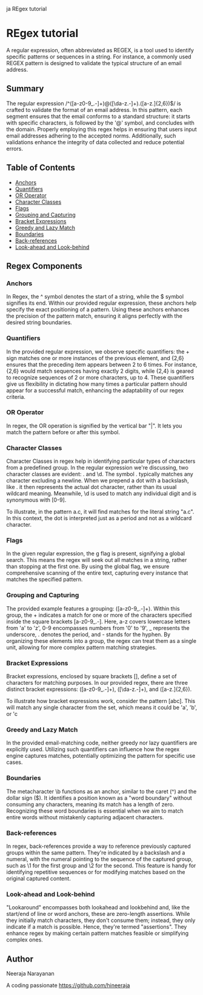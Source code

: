 ja REgex tutorial
# REgex tutorial

A regular expression, often abbreviated as REGEX, is a tool used to identify specific patterns or sequences in a string. 
For instance, a commonly used REGEX pattern is designed to validate the typical structure of an email address.

## Summary

The regular expression /^([a-z0-9_.-]+)@([\da-z.-]+).([a-z.]{2,6})$/ is crafted to validate the format of an email address. In this pattern, each segment ensures that the email conforms to a standard structure: it starts with specific characters, is followed by the '@' symbol, and concludes with the domain. Properly employing this regex helps in ensuring that users input email addresses adhering to the accepted norms.
Additionally, such validations enhance the integrity of data collected and reduce potential errors.
## Table of Contents

- [Anchors](#anchors)
- [Quantifiers](#quantifiers)
- [OR Operator](#or-operator)
- [Character Classes](#character-classes)
- [Flags](#flags)
- [Grouping and Capturing](#grouping-and-capturing)
- [Bracket Expressions](#bracket-expressions)
- [Greedy and Lazy Match](#greedy-and-lazy-match)
- [Boundaries](#boundaries)
- [Back-references](#back-references)
- [Look-ahead and Look-behind](#look-ahead-and-look-behind)

## Regex Components

### Anchors
In Regex, the ^ symbol denotes the start of a string, while the $ symbol signifies its end. Within our provided regular expression, these anchors help specify the exact positioning of a pattern. 
Using these anchors enhances the precision of the pattern match, ensuring it aligns perfectly with the desired string boundaries.

### Quantifiers
In the provided regular expression, we observe specific quantifiers: the + sign matches one or more instances of the previous element, and {2,6} ensures that the preceding item appears between 2 to 6 times. For instance, {2,6} would match sequences having exactly 2 digits, while {2,4} is geared to recognize sequences of 2 or more characters, up to 4. These quantifiers give us flexibility in dictating how many times 
a particular pattern should appear for a successful match, enhancing the adaptability of our regex criteria.

### OR Operator

In regex, the OR operation is signified by the vertical bar "|". It lets you match the pattern before or after this symbol.
### Character Classes
Character Classes in regex help in identifying particular types of characters from a predefined group. 
In the regular expression we're discussing, two character classes are evident: . and \d. The symbol . 
typically matches any character excluding a newline. When we prepend a dot with a backslash, like \. 
it then represents the actual dot character, rather than its usual wildcard meaning. Meanwhile, \d is used to match any 
individual digit and is synonymous with [0-9].

To illustrate, in the pattern a\.c, it will find matches for the literal string "a.c". In this context, 
the dot is interpreted just as a period and not as a wildcard character.

### Flags
In the given regular expression, the g flag is present, signifying a global search. This means the regex will seek out all matches in a string, rather than stopping at the first one. By using the global flag, we ensure comprehensive scanning of the entire text, 
capturing every instance that matches the specified pattern.

### Grouping and Capturing
The provided example features a grouping: ([a-z0-9_.-]+). Within this group, the + indicates a match for one or more of the characters specified inside the square brackets [a-z0-9_.-]. Here, a-z covers lowercase letters from 'a' to 'z', 0-9 encompasses numbers from '0' to '9', _ represents the underscore, . denotes the period, and - stands for the hyphen. By organizing these elements into a group, the regex can treat them as a single unit, 
allowing for more complex pattern matching strategies.

### Bracket Expressions

Bracket expressions, enclosed by square brackets [], define a set of characters for matching purposes.
In our provided regex, there are three distinct bracket expressions: ([a-z0-9_.-]+), ([\da-z.-]+), and ([a-z.]{2,6}).

To illustrate how bracket expressions work, consider the pattern [abc]. This will match any single character from the set, which means it could be 'a', 'b', or 'c
### Greedy and Lazy Match
In the provided email-matching code, neither greedy nor lazy quantifiers are explicitly used. Utilizing such quantifiers can influence how the regex engine captures matches, potentially optimizing the pattern for specific use cases.

### Boundaries
The metacharacter \b functions as an anchor, similar to the caret (^) and the dollar sign ($). It identifies a position known as a "word boundary" without consuming any characters, meaning its match has a length of zero. Recognizing these word boundaries is 
essential when we aim to match entire words without mistakenly capturing adjacent characters.

### Back-references

In regex, back-references provide a way to reference previously captured groups within the same pattern. They're indicated by a backslash and a numeral, with the numeral pointing to the sequence of the captured group, such as \1 for the first group and \2 for the second. 
This feature is handy for identifying repetitive sequences or for modifying matches based on the original captured content.
### Look-ahead and Look-behind
"Lookaround" encompasses both lookahead and lookbehind and, like the start/end of line or word anchors, these are zero-length assertions. While they initially match characters, they don't consume them; instead, they only indicate if a match is possible. Hence, they're termed "assertions". 
They enhance regex by making certain pattern matches feasible or simplifying complex ones.

## Author
Neeraja Narayanan

A coding passionate
https://github.com/hineeraja